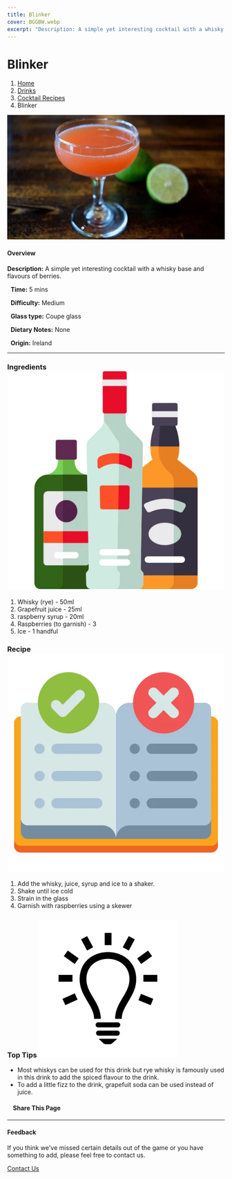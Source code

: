 ```yaml
---
title: Blinker
cover: BGGBW.webp
excerpt: "Description: A simple yet interesting cocktail with a whisky base and flavours of berries."
---
```


# Blinker

1.  [Home](/)
2.  [Drinks](drinks)
3.  [Cocktail Recipes](drinks/cocktailrecipes)
4.  Blinker

![](images/blinker.webp)

#### Overview

**Description:** A simple yet interesting cocktail with a whisky base and flavours of berries.

  **Time:** 5 mins

  **Difficulty:** Medium

  **Glass type:** Coupe glass

  **Dietary Notes:** None

  **Origin:** Ireland

* * *

### Ingredients ![target](images/liquor.webp)

1.  Whisky (rye) - 50ml
2.  Grapefruit juice - 25ml
3.  raspberry syrup - 20ml
4.  Raspberries (to garnish) - 3
5.  Ice - 1 handful

### Recipe ![target](images/rules.webp)

1.  Add the whisky, juice, syrup and ice to a shaker.
2.  Shake until ice cold
3.  Strain in the glass
4.  Garnish with raspberries using a skewer

### Top Tips ![target](images/lightbulb.webp)

-   Most whiskys can be used for this drink but rye whisky is famously used in this drink to add the spiced flavour to the drink.
-   To add a little fizz to the drink, grapefuit soda can be used instead of juice.

####     Share This Page

[](https://www.facebook.com/sharer/sharer.php?u=beergogglegames.co.uk/Drinks/CocktailRecipes/blinker)[](https://www.instagram.com/direct/new/)[](https://twitter.com/intent/tweet?url=beergogglegames.co.uk/Drinks/CocktailRecipes/blinker)

* * *

#### Feedback

If you think we've missed certain details out of the game or you have something to add, please feel free to contact us.

  
  
  
[Contact Us](contact)
